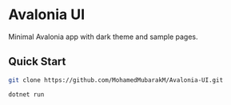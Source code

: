 
# Avalonia UI

Minimal Avalonia app with dark theme and sample pages.

## Quick Start
```bash
git clone https://github.com/MohamedMubarakM/Avalonia-UI.git

dotnet run
